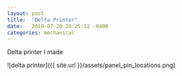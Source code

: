 ```yaml
---
layout: post
title:  "Delta Printer"
date:   2019-07-20 20:25:12 -0400
categories: mechanical
---
```


Delta printer I made

![delta printer]({{ site.url }}/assets/panel_pin_locations.png)
